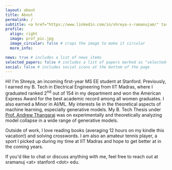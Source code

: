 ```yaml
---
layout: about
title: About
permalink: /
subtitle: <a href="https://www.linkedin.com/in/shreya-s-ramanujam/" target="_blank">LinkedIn</a>. <a href="https://github.com/thegrey007" target="_blank">GitHub</a>. <a href="mailto:sramanuj@stanford.edu">Email</a>. 
profile:
  align: right
  image: prof_pic.jpg
  image_circular: false # crops the image to make it circular
  more_info:   

news: true # includes a list of news items
selected_papers: false # includes a list of papers marked as "selected={true}"
social: false # includes social icons at the bottom of the page
---
```


Hi! I'm Shreya, an incoming first-year MS EE student at Stanford. Previously, I earned my B. Tech in Electrical Engineering from IIT Madras, where I graduated ranked 2<sup>nd</sup> out of 154 in my department and won the American Express Award for the best academic record among all women graduates. I also earned a Minor in AI/ML. My interests lie in the theoretical aspects of machine learning, especially generative models. My B. Tech Thesis under [Prof. Andrew Thangaraj](https://www.ee.iitm.ac.in/andrew/) was on experimentally and theoretically analyzing model collapse in a wide range of generative models.

Outside of work, I love reading books (averaging 12 hours on my kindle this vacation!) and solving crosswords. I am also an amateur tennis player, a sport I picked up during my time at IIT Madras and hope to get better at in the coming years.

If you'd like to chat or discuss anything with me, feel free to reach out at sramanuj \<at\> stanford \<dot\> edu. 
